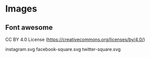 # Images

## Font awesome

CC BY 4.0 License (https://creativecommons.org/licenses/by/4.0/)

instagram.svg
facebook-square.svg
twitter-square.svg

